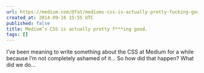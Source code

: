 ```yaml
---
url: https://medium.com/@fat/mediums-css-is-actually-pretty-fucking-good-b8e2a6c78b06
created_at: 2014-09-16 15:55 UTC
published: false
title: Medium’s CSS is actually pretty f***ing good.
tags: []
---
```


I’ve been meaning to write something about the CSS at Medium for a while because I’m not completely ashamed of it…
So how did that happen? What did we do…
